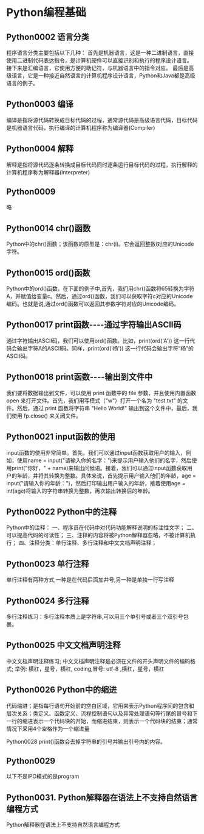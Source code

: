 # Python编程基础

## Python0002 语言分类
程序语言分类主要包括以下几种：
首先是机器语言，这是一种二进制语言，直接使用二进制代码表达指令，是计算机硬件可以直接识别和执行的程序设计语言。
接下来是汇编语言，它使用方便的助记符，与机器语言中的指令对应。
最后是高级语言，它是一种接近自然语言的计算机程序设计语言，Python和Java都是高级语言的例子。

## Python0003 编译
编译是指将源代码转换成目标代码的过程，通常源代码是高级语言代码，目标代码是机器语言代码，执行编译的计算机程序称为编译器(Compiler)

## Python0004 解释
解释是指将源代码逐条转换成目标代码同时逐条运行目标代码的过程，执行解释的计算机程序称为解释器(Interpreter)

## Python0009
略

## Python0014 chr()函数
Python中的chr()函数；该函数的原型是：chr(i)。它会返回整数i对应的Unicode字符。

## Python0015 ord()函数
Python中的ord()函数。在下面的例子中,首先，我们用chr()函数将65转换为字符A，并赋值给变量c。然后，通过ord()函数，我们可以获取字符c对应的Unicode编码。也就是说,通过ord()函数可以返回其参数字符对应的Unicode编码。

## Python0017 print函数----通过字符输出ASCII码
通过字符输出ASCII码，我们可以使用ord()函数。比如，print(ord('A')) 这一行代码会输出字符A的ASCII码。同样，print(ord('杨')) 这一行代码会输出字符“杨”的ASCII码。

## Python0018 print函数----输出到文件中
我们要将数据输出到文件，可以使用 print 函数中的 file 参数，并且使用内置函数 open 来打开文件。首先，我们用写模式（"w"）打开一个名为 "test.txt" 的文件。然后，通过 print 函数将字符串 "Hello World!" 输出到这个文件中，最后，我们使用 fp.close() 来关闭文件。

## Python0021 input函数的使用
input函数的使用非常简单。首先，我们可以通过input函数获取用户的输入，例如，使用name = input("请输入你的名字：")来提示用户输入他们的名字，然后使用print("你好，" + name)来输出问候语。接着，我们可以通过input函数获取用户的年龄，并将其转换为整数。具体来说，首先提示用户输入他们的年龄，age = input("请输入你的年龄：")，然后打印输出用户输入的年龄，接着使用age = int(age)将输入的字符串转换为整数，再次输出转换后的年龄。

## Python0022 Python中的注释
Python中的注释：
一、程序员在代码中对代码功能解释说明的标注性文字；
二、可以提高代码的可读性；
三、注释的内容将被Python解释器忽略，不被计算机执行；
四、注释分类：单行注释、多行注释和中文文档声明注释；

## Python0023 单行注释
单行注释有两种方式,一种是在代码后面加井号,另一种是单独一行写注释

## Python0024 多行注释
多行注释练习：多行注释本质上是字符串,可以用三个单引号或者三个双引号包裹。

## Python0025 中文文档声明注释

中文文档声明注释练习;
中文文档声明注释是必须在文件的开头声明文件的编码格式;
举例:
横杠，星号，横杠, coding,冒号: utf-8 ,横杠，星号，横杠
## Python0026 Python中的缩进
代码缩进；是指每行语句开始前的空白区域，它用来表示Python程序间的包含和层次关系；类定义、函数定义、流程控制语句以及异常处理语句等行尾的冒号和下一行的缩进表示一个代码块的开始，而缩进结束，则表示一个代码块的结束；通常情况下采用4个空格作为一个缩进量

Python0028
print()函数会去掉字符串的引号并输出引号内的内容。
## Python0029
以下不是IPO模式的是program

## Python0031. Python解释器在语法上不支持自然语言编程方式
Python解释器在语法上不支持自然语言编程方式